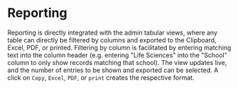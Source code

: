 # Reporting 

Reporting is directly integrated with the admin tabular views, where any table can directly be filtered by columns and exported to the Clipboard, Excel, PDF, or printed. Filtering by column is facilitated by entering matching text into the column header (e.g. entering "Life Sciences" into the "School" column to only show records matching that school). The view updates live, and the number of entries to be shown and exported can be selected. A click on `Copy`, `Excel`, `PDF`, or `print` creates the respective format. 